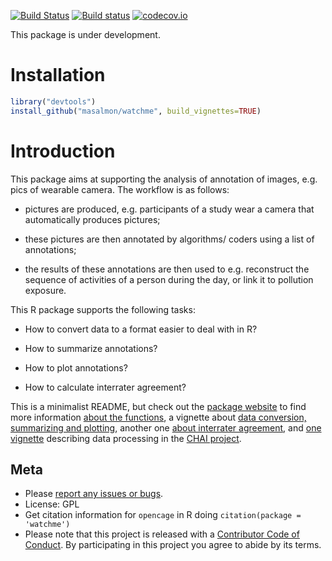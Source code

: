 
[![Build Status](https://travis-ci.org/masalmon/watchme.svg)](https://travis-ci.org/masalmon/watchme)
[![Build status](https://ci.appveyor.com/api/projects/status/6om2pq1kunx4wfuw?svg=true)](https://ci.appveyor.com/project/masalmon/watchme)
[![codecov.io](https://codecov.io/github/masalmon/watchme/coverage.svg?branch=master)](https://codecov.io/github/masalmon/watchme?branch=master)

This package is under development.

# Installation

```r
library("devtools")
install_github("masalmon/watchme", build_vignettes=TRUE)

```


# Introduction

This package aims at supporting the analysis of annotation of images, e.g. pics of wearable camera. The workflow is as follows: 

* pictures are produced, e.g. participants of a study wear a camera that automatically produces pictures;

* these pictures are then annotated by algorithms/ coders using a list of annotations;

* the results of these annotations are then used to e.g. reconstruct the sequence of activities of a person during the day, or link it to pollution exposure.

This R package supports the following tasks:

* How to convert data to a format easier to deal with in R?

* How to summarize annotations?

* How to plot annotations?

* How to calculate interrater agreement? 

This is a minimalist README, but check out the [package website](http://www.masalmon.eu/watchme/) to find more information [about the functions](http://www.masalmon.eu/watchme/reference/index.html), a vignette about [data conversion, summarizing and plotting](http://www.masalmon.eu/watchme/articles/intro.html), another one [about interrater agreement](http://www.masalmon.eu/watchme/articles/interrater_agreement.html), and [one vignette](http://www.masalmon.eu/watchme/articles/chai.html) describing data processing in the [CHAI project](http://www.chaiproject.org/).

## Meta

* Please [report any issues or bugs](https://github.com/masalmon/watchme/issues).
* License: GPL
* Get citation information for `opencage` in R doing `citation(package = 'watchme')`
* Please note that this project is released with a [Contributor Code of Conduct](CONDUCT.md). By participating in this project you agree to abide by its terms.



